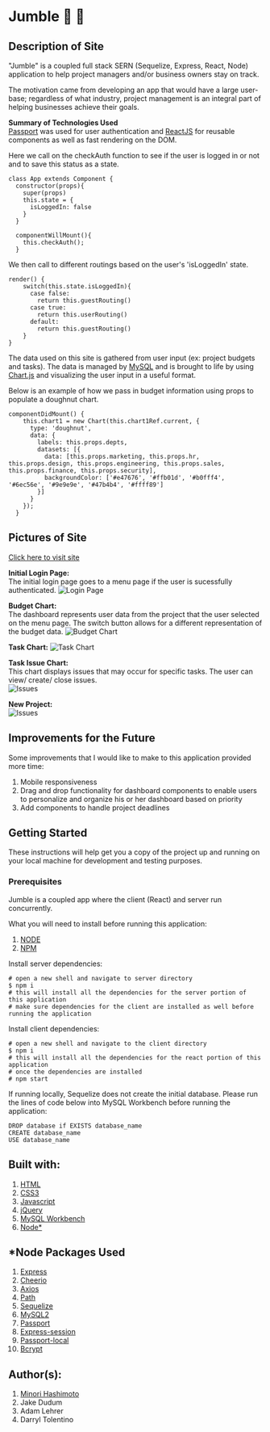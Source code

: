 # Jumble :small_blue_diamond: :small_orange_diamond:

## Description of Site
"Jumble" is a coupled full stack SERN (Sequelize, Express, React, Node) application to help project managers and/or business owners stay on track. 

The motivation came from developing an app that would have a large user-base; regardless of what industry, project management is an integral part of helping businesses achieve their goals. 

**Summary of Technologies Used** <br/>
[Passport](http://www.passportjs.org/docs/) was used for user authentication and [ReactJS](https://reactjs.org/docs/getting-started.html) for reusable components as well as fast rendering on the DOM. 

Here we call on the checkAuth function to see if the user is logged in or not and to save this status as a state. 

```
class App extends Component {
  constructor(props){
    super(props)
    this.state = {
      isLoggedIn: false
    }
  }
  
  componentWillMount(){
    this.checkAuth();
  }
```

We then call to different routings based on the user's 'isLoggedIn' state. 

```
render() {
    switch(this.state.isLoggedIn){
      case false:
        return this.guestRouting()
      case true:
        return this.userRouting()
      default:
        return this.guestRouting()
    }
}
```

The data used on this site is gathered from user input (ex: project budgets and tasks). The data is managed by [MySQL](https://dev.mysql.com/doc/) and is brought to life by using [Chart.js](https://www.chartjs.org/) and visualizing the user input in a useful format.


Below is an example of how we pass in budget information using props to populate a doughnut chart. 

```
componentDidMount() {
    this.chart1 = new Chart(this.chart1Ref.current, {
      type: 'doughnut',
      data: {
        labels: this.props.depts,
        datasets: [{
          data: [this.props.marketing, this.props.hr, this.props.design, this.props.engineering, this.props.sales, this.props.finance, this.props.security],
          backgroundColor: ['#e47676', '#ffb01d', '#b0fff4', '#6ec56e', '#9e9e9e', '#47b4b4', '#ffff89']
        }]
      }
    });
  }
```

## Pictures of Site
[Click here to visit site](https://jumble-dash.herokuapp.com/)

**Initial Login Page:** <br/>
The initial login page goes to a menu page if the user is sucessfully authenticated.
![Login Page](./siteImages/site1.gif)

**Budget Chart:** <br/>
The dashboard represents user data from the project that the user selected on the menu page. The switch button allows for a different representation of the budget data. 
![Budget Chart](./siteImages/site2.gif)

**Task Chart:** 
![Task Chart](./siteImages/site5.gif)

**Task Issue Chart:** <br/>
This chart displays issues that may occur for specific tasks. The user can view/ create/ close issues.  
![Issues](./siteImages/site3.gif)

**New Project:**  
![Issues](./siteImages/site6.gif)

## Improvements for the Future
Some improvements that I would like to make to this application provided more time: 

1. Mobile responsiveness
2. Drag and drop functionality for dashboard components to enable users to personalize and organize his or her dashboard based on priority
3. Add components to handle project deadlines 


## Getting Started
These instructions will help get you a copy of the project up and running on your local machine for development and testing purposes. 

### Prerequisites 
Jumble is a coupled app where the client (React) and server run concurrently. 

What you will need to install before running this application:

1. [NODE](https://nodejs.org/en/download/)
2. [NPM](https://docs.npmjs.com/cli/install)

Install server dependencies: 

```
# open a new shell and navigate to server directory
$ npm i
# this will install all the dependencies for the server portion of this application
# make sure dependencies for the client are installed as well before running the application
```

Install client dependencies: 

```
# open a new shell and navigate to the client directory
$ npm i
# this will install all the dependencies for the react portion of this application
# once the dependencies are installed 
# npm start
```

If running locally, Sequelize does not create the initial database. Please run the lines of code below into MySQL Workbench before running the application: 

```
DROP database if EXISTS database_name
CREATE database_name
USE database_name
```

## Built with: 
1. [HTML](https://developer.mozilla.org/en-US/docs/Web/Guide/HTML/HTML5)
2. [CSS3](https://developer.mozilla.org/en-US/docs/Web/CSS)
4. [Javascript](https://developer.mozilla.org/en-US/docs/Web/JavaScript)
5. [jQuery](https://api.jquery.com/)
6. [MySQL Workbench](https://dev.mysql.com/doc/workbench/en/)
8. [Node*](https://nodejs.org/en/download/)

## *Node Packages Used
1. [Express](https://expressjs.com/)
2. [Cheerio](https://www.npmjs.com/package/cheerio)
3. [Axios](https://www.npmjs.com/package/axios)
5. [Path](https://nodejs.org/api/path.html)
6. [Sequelize](https://www.npmjs.com/package/sequelize)
7. [MySQL2](https://www.npmjs.com/package/mysql2)
8. [Passport](https://www.npmjs.com/package/passport)
9. [Express-session](https://www.npmjs.com/package/express-session)
10. [Passport-local](https://www.npmjs.com/package/passport-local)
11. [Bcrypt](https://www.npmjs.com/package/bcrypt)

## Author(s): 
1. [Minori Hashimoto](https://github.com/minori-fh)
2. Jake Dudum
3. Adam Lehrer
4. Darryl Tolentino 


